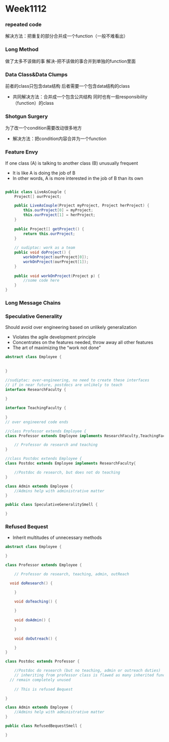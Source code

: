 # Week1112
### repeated code
解决方法：把重复的部分合并成一个function（一般不难看出）
### Long Method
做了太多不该做的事 解决-把不该做的事合并到单独的function里面
### Data Class&Data Clumps
前者的class只包含data结构 后者需要一个包含data结构的class
- 共同解决方法：合并成一个包含公共结构 同时也有一些responsibility（function）的class
### Shotgun Surgery
为了改一个condition需要改动很多地方
- 解决方法：把condition内容合并为一个function
### Feature Envy
If one class (A) is talking to another class (B) unusually frequent
- It is like A is doing the job of B
- In other words, A is more interested in the job of B than its own
```java

public class LiveAsCouple {
	Project[] ourProject;

	public LiveAsCouple(Project myProject, Project herProject) {
		this.ourProject[0] = myProject;
		this.ourProject[1] = herProject;
	}
	
	public Project[] getProject() {
		return this.ourProject;
	}
	
	// sudiptac: work as a team
	public void doProject() {
		workOnProject(ourProject[0]);
		workOnProject(ourProject[1]);
	}
	
	public void workOnProject(Project p) {
		//some code here
	}
}
```
### Long Message Chains
### Speculative Generality
Should avoid over engineering based on unlikely generalization
- Violates the agile development principle
- Concentrates on the features needed, throw away all other features
- The art of maximizing the “work not done”
```java
abstract class Employee {
	
	
}

//sudiptac: over-engineering, no need to create these interfaces 
// if in near future, postdocs are unlikely to teach
interface ResearchFaculty {
	
}

interface TeachingFaculty {
	
}
// over engineered code ends

//class Professor extends Employee {
class Professor extends Employee implements ResearchFaculty,TeachingFaculty{

	// Professor do research and teaching
}

//class Postdoc extends Employee {
class Postdoc extends Employee implements ResearchFaculty{

	//Postdoc do research, but does not do teaching
}

class Admin extends Employee {
	//Admins help with administrative matter
}

public class SpeculativeGeneralitySmell {

}
```
### Refused Bequest
- Inherit multitudes of unnecessary methods
```java
abstract class Employee {

}

class Professor extends Employee {

	// Professor do research, teaching, admin, outReach

  void doResearch() {

	}
  
	void doTeaching() {

	}
  
	void doAdmin() {

	}
  
	void doOutreach() {

	}
}

class Postdoc extends Professor {

	//Postdoc do research (but no teaching, admin or outreach duties)
	// inheriting from professor class is flawed as many inherited functions 
  // remain completely unused
	
	// This is refused Bequest

}

class Admin extends Employee {
	//Admins help with administrative matter
}

public class RefusedBequestSmell {

}
```